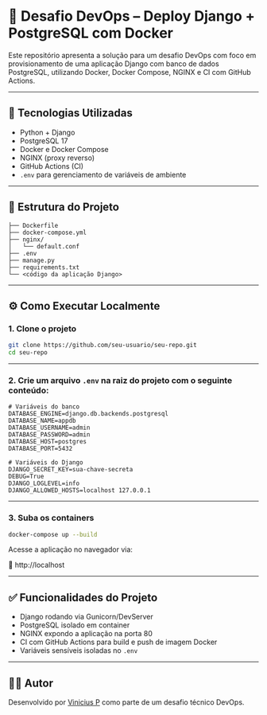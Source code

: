 # 🚀 Desafio DevOps – Deploy Django + PostgreSQL com Docker

Este repositório apresenta a solução para um desafio DevOps com foco em provisionamento de uma aplicação Django com banco de dados PostgreSQL, utilizando Docker, Docker Compose, NGINX e CI com GitHub Actions.

---

## 🧰 Tecnologias Utilizadas

- Python + Django
- PostgreSQL 17
- Docker e Docker Compose
- NGINX (proxy reverso)
- GitHub Actions (CI)
- `.env` para gerenciamento de variáveis de ambiente

---

## 📁 Estrutura do Projeto

```
├── Dockerfile
├── docker-compose.yml
├── nginx/
│   └── default.conf
├── .env
├── manage.py
├── requirements.txt
└── <código da aplicação Django>
```

---

## ⚙️ Como Executar Localmente

### 1. Clone o projeto

```bash
git clone https://github.com/seu-usuario/seu-repo.git
cd seu-repo
```

---

### 2. Crie um arquivo `.env` na raiz do projeto com o seguinte conteúdo:

```env
# Variáveis do banco
DATABASE_ENGINE=django.db.backends.postgresql
DATABASE_NAME=appdb
DATABASE_USERNAME=admin
DATABASE_PASSWORD=admin
DATABASE_HOST=postgres
DATABASE_PORT=5432

# Variáveis do Django
DJANGO_SECRET_KEY=sua-chave-secreta
DEBUG=True
DJANGO_LOGLEVEL=info
DJANGO_ALLOWED_HOSTS=localhost 127.0.0.1
```

---

### 3. Suba os containers

```bash
docker-compose up --build
```

Acesse a aplicação no navegador via:

📍 http://localhost

---

## ✅ Funcionalidades do Projeto

- Django rodando via Gunicorn/DevServer
- PostgreSQL isolado em container
- NGINX expondo a aplicação na porta 80
- CI com GitHub Actions para build e push de imagem Docker
- Variáveis sensíveis isoladas no `.env`

---

## 👨‍💻 Autor

Desenvolvido por [Vinicius P]([https://github.com/seu-usuari](https://github.com/commitgeist)o) como parte de um desafio técnico DevOps.
